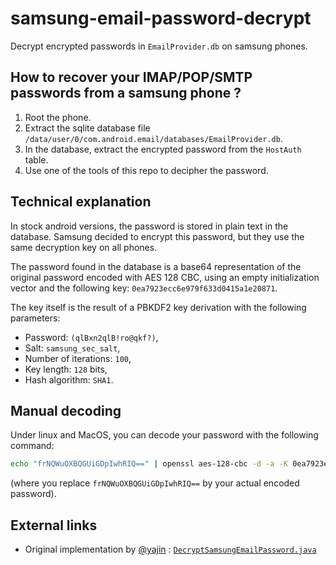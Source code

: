# samsung-email-password-decrypt

Decrypt encrypted passwords in `EmailProvider.db` on samsung phones.

## How to recover your IMAP/POP/SMTP passwords from a samsung phone ?

  1. Root the phone.
  2. Extract the sqlite database file `/data/user/0/com.android.email/databases/EmailProvider.db`.
  3. In the database, extract the encrypted password from the `HostAuth` table.
  4. Use one of the tools of this repo to decipher the password.

## Technical explanation

In stock android versions, the password is stored in plain text in the database.
Samsung decided to encrypt this password, but they use the same decryption key
on all phones.

The password found in the database is a base64 representation of the original
password encoded with AES 128 CBC, using an empty initialization vector and the
following key: `0ea7923ecc6e979f633d0415a1e20871`.

The key itself is the result of a PBKDF2 key derivation with the following parameters:
  * Password: `(qlBxn2qlB!ro@qkf?)`,
  * Salt: `samsung_sec_salt`,
  * Number of iterations: `100`,
  * Key length: `128` bits,
  * Hash algorithm: `SHA1`.

## Manual decoding

Under linux and MacOS, you can decode your password with the following command:

```bash
echo "frNQWuOXBQGUiGDpIwhRIQ==" | openssl aes-128-cbc -d -a -K 0ea7923ecc6e979f633d0415a1e20871 -iv 0
```

(where you replace `frNQWuOXBQGUiGDpIwhRIQ==` by your actual encoded password).

## External links
  * Original implementation by [@yajin](https://github.com/yajin) : [`DecryptSamsungEmailPassword.java`](https://github.com/yajin/android_toolset/blob/039fa82/decrypt_samsung_email_password/src/org/yajin/android_forensics/tools/DecryptSamsungEmailPassword.java)
